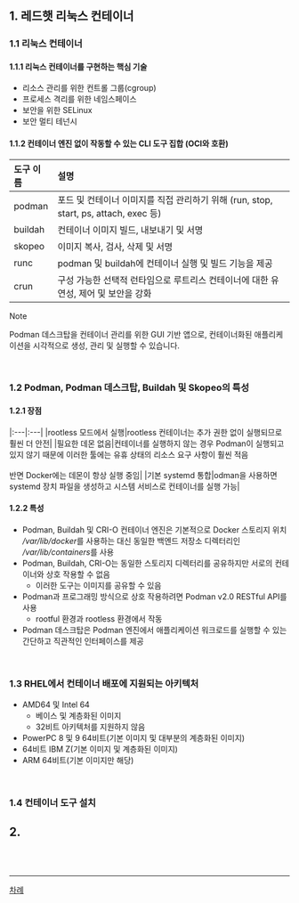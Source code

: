 # 

## 1. 레드햇 리눅스 컨테이너

### 1.1 리눅스 컨테이너

#### 1.1.1 리눅스 컨테이너를 구현하는 핵심 기술

* 리소스 관리를 위한 컨트롤 그룹(cgroup)
* 프로세스 격리를 위한 네임스페이스
* 보안을 위한 SELinux
* 보안 멀티 테넌시

#### 1.1.2 컨테이너 엔진 없이 작동할 수 있는 CLI 도구 집합 (OCI와 호환)

|도구 이름|설명|
|:---|:---|
|podman|포드 및 컨테이너 이미지를 직접 관리하기 위해 (run, stop, start, ps, attach, exec 등)|
|buildah|컨테이너 이미지 빌드, 내보내기 및 서명|
|skopeo|이미지 복사, 검사, 삭제 및 서명|
|runc|podman 및 buildah에 컨테이너 실행 및 빌드 기능을 제공|
|crun|구성 가능한 선택적 런타임으로 루트리스 컨테이너에 대한 유연성, 제어 및 보안을 강화|

> [!NOTE]
> Podman 데스크탑을 컨테이너 관리를 위한 GUI 기반 앱으로, 컨테이너화된 애플리케이션을 시각적으로 생성, 관리 및 실행할 수 있습니다.
<br>

### 1.2 Podman, Podman 데스크탑, Buildah 및 Skopeo의 특성 

#### 1.2.1 장점

|:---|:---|
|rootless 모드에서 실행|rootless 컨테이너는 추가 권한 없이 실행되므로 훨씬 더 안전|
|필요한 데몬 없음|컨테이너를 실행하지 않는 경우 Podman이 실행되고 있지 않기 때문에 이러한 툴에는 유휴 상태의 리소스 요구 사항이 훨씬 적음<br><br>반면 Docker에는 데몬이 항상 실행 중임|
|기본 systemd 통합|odman을 사용하면 systemd 장치 파일을 생성하고 시스템 서비스로 컨테이너를 실행 가능|

#### 1.2.2 특성

* Podman, Buildah 및 CRI-O 컨테이너 엔진은 기본적으로 Docker 스토리지 위치 */var/lib/docker*를 사용하는 대신 동일한 백엔드 저장소 디렉터리인 */var/lib/containers*를 사용
* Podman, Buildah, CRI-O는 동일한 스토리지 디렉터리를 공유하지만 서로의 컨테이너와 상호 작용할 수 없음
  + 이러한 도구는 이미지를 공유할 수 있음
* Podman과 프로그래밍 방식으로 상호 작용하려면 Podman v2.0 RESTful API를 사용
  + rootful 환경과 rootless 환경에서 작동
* Podman 데스크탑은 Podman 엔진에서 애플리케이션 워크로드를 실행할 수 있는 간단하고 직관적인 인터페이스를 제공
<br>

### 1.3 RHEL에서 컨테이너 배포에 지원되는 아키텍처

* AMD64 및 Intel 64
  + 베이스 및 계층화된 이미지
  + 32비트 아키텍처를 지원하지 않음
* PowerPC 8 및 9 64비트(기본 이미지 및 대부분의 계층화된 이미지)
* 64비트 IBM Z(기본 이미지 및 계층화된 이미지)
* ARM 64비트(기본 이미지만 해당)


<br>

### 1.4 컨테이너 도구 설치


## 2. 


<br>
<br>

------
[차례](../README.md)